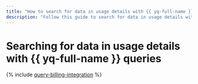```yaml
---
title: "How to search for data in usage details with {{ yq-full-name }} queries"
description: "Follow this guide to search for data in usage details with {{yq-full-name }} queries."
---
```


# Searching for data in usage details with {{ yq-full-name }} queries


{% include [query-billing-integration](../../query/_includes/billing.md) %}
